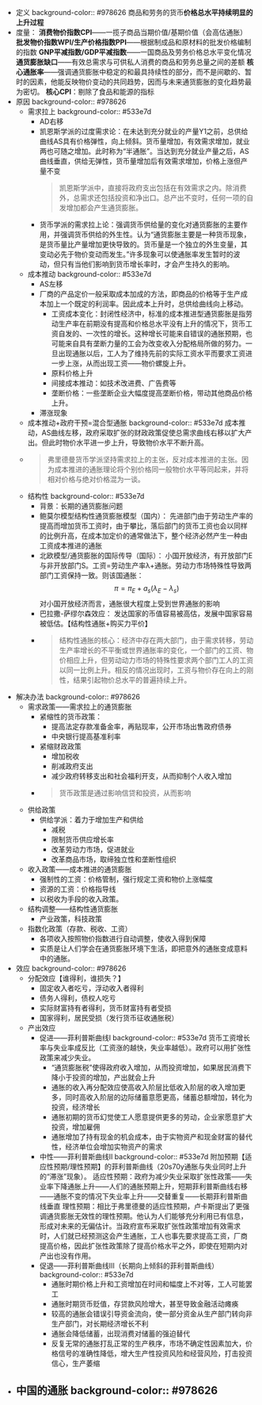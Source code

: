 - 定义
  background-color:: #978626
  商品和劳务的货币**价格总水平持续明显的上升过程**
- 度量：
  **消费物价指数CPI**——一揽子商品当期价值/基期价值（会高估通胀）
  **批发物价指数WPI/生产价格指数PPI**——根据制成品和原材料的批发价格编制的指数
  **GNP平减指数/GDP平减指数**——一国商品及劳务价格总水平变化情况
  **通货膨胀缺口**——有效总需求与可供私人消费的商品和劳务总量之间的差额
  **核心通胀率**——强调通货膨胀中稳定的和最具持续性的部分，而不是间歇的、暂时的因素，他能反映物价变动的共同趋势，因而与未来通货膨胀的变化趋势最为密切。
  **核心CPI**：剔除了食品和能源的指标
- 原因
  background-color:: #978626
	- 需求拉上
	  background-color:: #533e7d
		- AD右移
		- 凯恩斯学派的过度需求论：在未达到充分就业的产量Y1之前，总供给曲线AS具有价格弹性，向上倾斜。货币量增加，有效需求增加，就业两也可随之增加。此时称为“半通胀”。当达到充分就业产量之后，AS曲线垂直，供给无弹性，货币量增加后有效需求增加，价格上涨但产量不变
		  > 凯恩斯学派中，直接将政府支出包括在有效需求之内。除消费外，总需求还包括投资和净出口。总产出不变时，任何一项的自发增加都会产生通货膨胀。
		- 货币学派的需求拉上论：强调货币供给量的变化对通货膨胀的主要作用，并强调货币供给的外生性。认为“通货膨胀主要是一种货币现象，是货币量比产量增加更快导致的。货币量是一个独立的外生变量，其变动必先于物价变动而发生。”许多现象可以使通胀率发生暂时的波动，但只有当他们影响到货币增长率时，才会产生持久的影响。
	- 成本推动
	  background-color:: #533e7d
		- AS左移
		- 厂商的产品定价一般采取成本加成的方法，即商品的价格等于生产成本加上一个既定的利润率。因此成本上升时，总供给曲线向上移动。
		  * 工资成本变化：封闭性经济中，标准的成本推进型通货膨胀是指劳动生产率在前期没有提高和价格总水平没有上升的情况下，货币工资自发的、一次性的增长。这种增长可能来自错误的通胀预期，也可能来自具有垄断力量的工会为改变收入分配格局所做的努力。一旦出现通胀以后，工人为了维持先前的实际工资水平而要求工资进一步上涨，从而出现工资——物价螺旋上升。
		  * 原料价格上升
		  * 间接成本推动：如技术改进费、广告费等
		  * 垄断价格：一些垄断企业大幅度提高垄断价格，带动其他商品价格上升。
		- 滞涨现象
	- 成本推动+政府干预=混合型通胀
	  background-color:: #533e7d
	  成本推动，AS曲线左移，政府采取扩张的财政政策促使总需求曲线右移以扩大产出。但此时物价水平进一步上升，导致物价水平不断升高。
	- > 弗里德曼货币学派坚持需求拉上的主张，反对成本推进的主张。因为成本推进的通胀理论将个别价格同一般物价水平等同起来，并将相对价格与绝对价格混为一谈。
	- 结构性
	  background-color:: #533e7d
		- 背景：长期的通货膨胀问题
		- 鲍莫尔模型结构性通货膨胀模型（国内）：
		  先进部门由于劳动生产率的提高而增加货币工资时，由于攀比，落后部门的货币工资也会以同样的比例升高，在成本加定价的通常做法下，整个经济必然产生一种由工资成本推进的通胀
		- 北欧模型/通货膨胀的国际传导（国际）：
		  小国开放经济，有开放部门E与非开放部门S。工资=劳动生产率λ+通胀。劳动力市场特殊性导致两部门工资保持一致。则该国通胀：$$\pi=\pi_E+a_s(\lambda_E-\lambda_s)$$
		  对小国开放经济而言，通胀很大程度上受到世界通胀的影响
		- 巴拉撒-萨缪尔森效应：
		  发达国家的币值容易被高估，发展中国家容易被低估。【结构性通胀+购买力平价】
		- > 结构性通胀的核心：经济中存在两大部门，由于需求转移，劳动生产率增长的不平衡或世界通胀率的变化，一个部门的工资、物价相应上升，但劳动动力市场的特殊性要求两个部门工人的工资以同一比例上升。相反的情况出现时，工资与物价存在向上的刚性，结果引起物价总水平的普遍持续上升。
- 解决办法
  background-color:: #978626
	- 需求政策——需求拉上的通货膨胀
		- 紧缩性的货币政策：
		  * 提高法定存款准备金率，再贴现率，公开市场出售政府债券
		  * 中央银行提高基准利率
		- 紧缩财政政策
		  * 增加税收
		  * 削减政府支出
		  * 减少政府转移支出和社会福利开支，从而抑制个人收入增加
		- > 货币政策是通过影响信贷和投资，从而影响
	- 供给政策
		- 供给学派：着力于增加生产和供给
		  * 减税
		  * 限制货币供应增长率
		  * 改革劳动力市场，促进就业
		  * 改革商品市场，取缔独立性和垄断性组织
	- 收入政策——成本推进的通货膨胀
		- 强制性的工资：价格管制，强行规定工资和物价上涨幅度
		- 资源的工资：价格指导线
		- 以税收为手段的收入政策。
	- 结构调整——结构性通货膨胀
	  * 产业政策，科技政策
	- 指数化政策（存款、税收、工资）
	  * 各项收入按照物价指数进行自动调整，使收入得到保障
	  * 实质是让人们学会在通货膨胀环境下生活，即把意外的通胀变成意料中的通胀。
- 效应
  background-color:: #978626
	- 分配效应【谁得利，谁损失？】
		- 固定收入者吃亏，浮动收入者得利
		- 债务人得利，债权人吃亏
		- 实际财富持有者得利，货币财富持有者受损
		- 国家得利，居民受损（发行货币征收通胀税）
	- 产出效应
		- 促进——菲利普斯曲线Ⅰ
		  background-color:: #533e7d
		  货币工资增长率与失业率成反比（工资涨的越快，失业率越低）。政府可以用扩张性政策来减少失业。
			- “通货膨胀税”使得政府收入增加，从而投资增加，如果居民消费下降小于投资的增加，产出就会上升
			- 通胀的收入再分配效应使高收入阶层比低收入阶层的收入增加更多，同时高收入阶层的边际储蓄意愿更高，储蓄总额增加，转化为投资，经济增长
			- 通胀初期的货币幻觉使工人愿意提供更多的劳动，企业家愿意扩大投资，增加雇佣
			- 通胀增加了持有现金的机会成本，由于实物资产和现金财富的替代性，经济单位会增加实物资产的需求
		- 中性——菲利普斯曲线Ⅱ
		  background-color:: #533e7d
		  附加预期【适应性预期/理性预期】的菲利普斯曲线（20s70y通胀与失业同时上升的“滞涨”现象）。
		  适应性预期：政府为减少失业采取扩张性政策——失业率下降通胀上升——人们的通胀预期上升，短期菲利普斯曲线右移——通胀不变的情况下失业率上升——交替重复——长期菲利普斯曲线垂直
		  理性预期：相比于弗里德曼的适应性预期，卢卡斯提出了更强调通货膨胀无效性的理性预期。他认为人们能够充分利用已有信息，形成对未来的无偏估计。当政府宣布采取扩张性政策增加有效需求时，人们就已经预测这会产生通胀，工人也事先要求提高工资，厂商提高价格，因此扩张性政策除了提高价格水平之外，即使在短期内对产出也没有作用。
		- 促退——菲利普斯曲线Ⅲ（长期向上倾斜的菲利普斯曲线）
		  background-color:: #533e7d
			- 通胀时期价格上升和工资增加在时间和幅度上不对等，工人可能罢工
			- 通胀时期货币贬值，存贷款风险增大，甚至导致金融活动瘫痪
			- 较高的通胀会错误引导资金流向，使一部分资金从生产部门转向非生产部门，对长期经济增长不利
			- 通胀会降低储蓄，出现消费对储蓄的强迫替代
			- 反复无常的通胀打乱正常的生产秩序，市场不确定性因素加大，价格信号的准确性降低，增大生产性投资风险和经营风险，打击投资信心，生产萎缩
- 中国的通胀
  background-color:: #978626
	-
